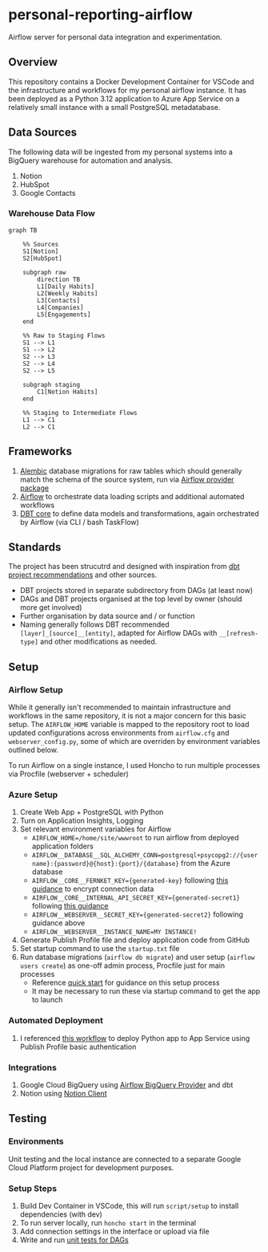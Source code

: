 # personal-reporting-airflow

Airflow server for personal data integration and experimentation.

## Overview

This repository contains a Docker Development Container for VSCode and the infrastructure and workflows for my personal airflow instance. It has been deployed as a Python 3.12 application to Azure App Service on a relatively small instance with a small PostgreSQL metadatabase.

## Data Sources

The following data will be ingested from my personal systems into a BigQuery warehouse for automation and analysis.

1. Notion
2. HubSpot
3. Google Contacts

### Warehouse Data Flow

```mermaid
graph TB

    %% Sources
    S1[Notion]
    S2[HubSpot]

    subgraph raw
        direction TB
        L1[Daily Habits]
        L2[Weekly Habits]
        L3[Contacts]
        L4[Companies]
        L5[Engagements]
    end

    %% Raw to Staging Flows
    S1 --> L1
    S1 --> L2
    S2 --> L3
    S2 --> L4
    S2 --> L5

    subgraph staging
        C1[Notion Habits]
    end

    %% Staging to Intermediate Flows
    L1 --> C1
    L2 --> C1
```

## Frameworks

1. [Alembic](https://alembic.sqlalchemy.org/en/latest/) database migrations for raw tables which should generally match the schema of the source system, run via [Airflow provider package](https://pypi.org/project/airflow-provider-alembic/)
2. [Airflow](https://airflow.apache.org/) to orchestrate data loading scripts and additional automated workflows
3. [DBT core](https://docs.getdbt.com/) to define data models and transformations, again orchestrated by Airflow (via CLI / bash TaskFlow)

## Standards

The project has been strucutrd and designed with inspiration from [dbt project recommendations](https://docs.getdbt.com/best-practices/how-we-structure/1-guide-overview) and other sources.

- DBT projects stored in separate subdirectory from DAGs (at least now)
- DAGs and DBT projects organised at the top level by owner (should more get involved)
- Further organisation by data source and / or function
- Naming generally follows DBT recommended `[layer]_[source]__[entity]`, adapted for Airflow DAGs with `__[refresh-type]` and other modifications as needed. 


## Setup

### Airflow Setup

While it generally isn't recommended to maintain infrastructure and workflows in the same repository, it is not a major concern for this basic setup. The `AIRFLOW_HOME` variable is mapped to the repository root to load updated configurations across environments from `airflow.cfg` and `webserver_config.py`, some of which are overriden by environment variables outlined below.

To run Airflow on a single instance, I used Honcho to run multiple processes via Procfile (webserver + scheduler)

### Azure Setup

1. Create Web App + PostgreSQL with Python
2. Turn on Application Insights, Logging
3. Set relevant environment variables for Airflow
    - `AIRFLOW_HOME=/home/site/wwwroot` to run airflow from deployed application folders
    - `AIRFLOW__DATABASE__SQL_ALCHEMY_CONN=postgresql+psycopg2://{username}:{password}@{host}:{port}/{database}` from the Azure database
    - `AIRFLOW__CORE__FERNKET_KEY={generated-key}` following [this guidance](https://airflow.apache.org/docs/apache-airflow/1.10.8/howto/secure-connections.html) to encrypt connection data
    - `AIRFLOW__CORE__INTERNAL_API_SECRET_KEY={generated-secret1}` following [this guidance](https://flask.palletsprojects.com/en/stable/config/#SECRET_KEY)
    - `AIRFLOW__WEBSERVER__SECRET_KEY={generated-secret2}` following guidance above
    - `AIRFLOW__WEBSERVER__INSTANCE_NAME=MY INSTANCE!`
4. Generate Publish Profile file and deploy application code from GitHub
5. Set startup command to use the `startup.txt` file
6. Run database migrations (`airflow db migrate`) and user setup (`airflow users create`) as one-off admin process, Procfile just for main processes
    - Reference [quick start](https://airflow.apache.org/docs/apache-airflow/stable/start.html) for guidance on this setup process
    - It may be necessary to run these via startup command to get the app to launch

### Automated Deployment

1. I referenced [this workflow](https://learn.microsoft.com/en-us/azure/app-service/deploy-github-actions?tabs=applevel%2Cpython%2Cpythonn) to deploy Python app to App Service using Publish Profile basic authentication

### Integrations

1. Google Cloud BigQuery using [Airflow BigQuery Provider](https://airflow.apache.org/docs/apache-airflow-providers-google/stable/operators/cloud/bigquery.html#upsert-table) and dbt
2. Notion using [Notion Client](https://pypi.org/project/notion-client/)

## Testing

### Environments

Unit testing and the local instance are connected to a separate Google Cloud Platform project for development purposes.

### Setup Steps

1. Build Dev Container in VSCode, this will run `script/setup` to install dependencies (with dev)
2. To run server locally, run `honcho start` in the terminal
3. Add connection settings in the interface or upload via file
4. Write and run [unit tests for DAGs](https://airflow.apache.org/docs/apache-airflow/stable/best-practices.html#unit-tests)